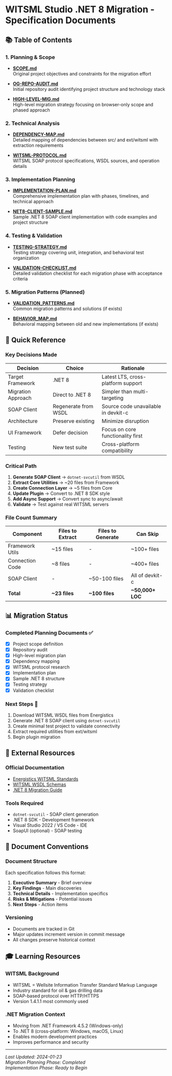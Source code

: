 # WITSML Studio .NET 8 Migration - Specification Documents

## 📚 Table of Contents

### 1. Planning & Scope
- **[SCOPE.md](./SCOPE.md)**  
  Original project objectives and constraints for the migration effort

- **[OG-REPO-AUDIT.md](./OG-REPO-AUDIT.md)**  
  Initial repository audit identifying project structure and technology stack

- **[HIGH-LEVEL-MIG.md](./HIGH-LEVEL-MIG.md)**  
  High-level migration strategy focusing on browser-only scope and phased approach

### 2. Technical Analysis
- **[DEPENDENCY-MAP.md](./DEPENDENCY-MAP.md)**  
  Detailed mapping of dependencies between src/ and ext/witsml with extraction requirements

- **[WITSML-PROTOCOL.md](./WITSML-PROTOCOL.md)**  
  WITSML SOAP protocol specifications, WSDL sources, and operation details

### 3. Implementation Planning
- **[IMPLEMENTATION-PLAN.md](./IMPLEMENTATION-PLAN.md)**  
  Comprehensive implementation plan with phases, timelines, and technical approach

- **[NET8-CLIENT-SAMPLE.md](./NET8-CLIENT-SAMPLE.md)**  
  Sample .NET 8 SOAP client implementation with code examples and project structure

### 4. Testing & Validation
- **[TESTING-STRATEGY.md](./TESTING-STRATEGY.md)**  
  Testing strategy covering unit, integration, and behavioral test organization

- **[VALIDATION-CHECKLIST.md](./VALIDATION-CHECKLIST.md)**  
  Detailed validation checklist for each migration phase with acceptance criteria

### 5. Migration Patterns (Planned)
- **[VALIDATION_PATTERNS.md](../validation/VALIDATION_PATTERNS.md)**  
  Common migration patterns and solutions (if exists)

- **[BEHAVIOR_MAP.md](../validation/BEHAVIOR_MAP.md)**  
  Behavioral mapping between old and new implementations (if exists)

## 🎯 Quick Reference

### Key Decisions Made
| Decision | Choice | Rationale |
|----------|--------|-----------|
| Target Framework | .NET 8 | Latest LTS, cross-platform support |
| Migration Approach | Direct to .NET 8 | Simpler than multi-targeting |
| SOAP Client | Regenerate from WSDL | Source code unavailable in devkit-c |
| Architecture | Preserve existing | Minimize disruption |
| UI Framework | Defer decision | Focus on core functionality first |
| Testing | New test suite | Cross-platform compatibility |

### Critical Path
1. **Generate SOAP Client** → `dotnet-svcutil` from WSDL
2. **Extract Core Utilities** → ~20 files from Framework
3. **Create Connection Layer** → ~5 files from Core
4. **Update Plugin** → Convert to .NET 8 SDK style
5. **Add Async Support** → Convert sync to async/await
6. **Validate** → Test against real WITSML servers

### File Count Summary
| Component | Files to Extract | Files to Generate | Can Skip |
|-----------|-----------------|-------------------|----------|
| Framework Utils | ~15 files | - | ~100+ files |
| Connection Code | ~8 files | - | ~400+ files |
| SOAP Client | - | ~50-100 files | All of devkit-c |
| **Total** | **~23 files** | **~100 files** | **~50,000+ LOC** |

## 📊 Migration Status

### Completed Planning Documents ✅
- [x] Project scope definition
- [x] Repository audit
- [x] High-level migration plan
- [x] Dependency mapping
- [x] WITSML protocol research
- [x] Implementation plan
- [x] Sample .NET 8 structure
- [x] Testing strategy
- [x] Validation checklist

### Next Steps 🚀
1. Download WITSML WSDL files from Energistics
2. Generate .NET 8 SOAP client using `dotnet-svcutil`
3. Create minimal test project to validate connectivity
4. Extract required utilities from ext/witsml
5. Begin plugin migration

## 🔗 External Resources

### Official Documentation
- [Energistics WITSML Standards](https://www.energistics.org/witsml-standard)
- [WITSML WSDL Schemas](https://schemas.energistics.org/)
- [.NET 8 Migration Guide](https://docs.microsoft.com/en-us/dotnet/core/porting/)

### Tools Required
- `dotnet-svcutil` - SOAP client generation
- .NET 8 SDK - Development framework
- Visual Studio 2022 / VS Code - IDE
- SoapUI (optional) - SOAP testing

## 📝 Document Conventions

### Document Structure
Each specification follows this format:
1. **Executive Summary** - Brief overview
2. **Key Findings** - Main discoveries
3. **Technical Details** - Implementation specifics
4. **Risks & Mitigations** - Potential issues
5. **Next Steps** - Action items

### Versioning
- Documents are tracked in Git
- Major updates increment version in commit message
- All changes preserve historical context

## 🎓 Learning Resources

### WITSML Background
- WITSML = Wellsite Information Transfer Standard Markup Language
- Industry standard for oil & gas drilling data
- SOAP-based protocol over HTTP/HTTPS
- Version 1.4.1.1 most commonly used

### .NET Migration Context
- Moving from .NET Framework 4.5.2 (Windows-only)
- To .NET 8 (cross-platform: Windows, macOS, Linux)
- Enables modern development practices
- Improves performance and security

---

*Last Updated: 2024-01-23*  
*Migration Planning Phase: Completed*  
*Implementation Phase: Ready to Begin*
